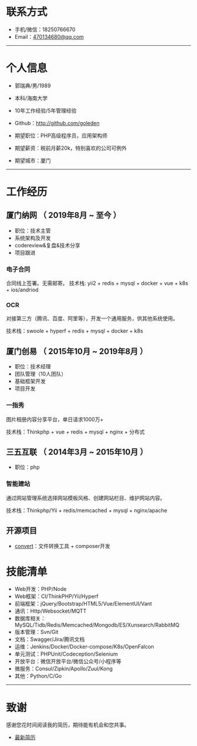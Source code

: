 

# 联系方式

- 手机/微信：18250766670
- Email：470134680@qq.com

---

# 个人信息

 - 郭瑞典/男/1989
 - 本科/海南大学 
 - 10年工作经验/5年管理经验
 - Github：http://github.com/goleden

 - 期望职位：PHP高级程序员，应用架构师
 - 期望薪资：税前月薪20k，特别喜欢的公司可例外
 - 期望城市：厦门

---

# 工作经历

## 厦门纳网 （ 2019年8月 ~ 至今 ）

- 职位：技术主管
- 系统架构及开发
- codereview&复盘&技术分享
- 项目跟进

### 电子合同

合同线上签署。无需邮寄。
技术栈: yii2 + redis + mysql + docker + vue + k8s + ios/andriod


### OCR

对接第三方（腾讯、百度、阿里等），开发一个通用服务，供其他系统使用。

技术栈：swoole + hyperf + redis + mysql + docker + k8s

 
## 厦门创易 （ 2015年10月 ~ 2019年8月 ）

- 职位：技术经理
- 团队管理（10人团队）
- 基础框架开发
- 项目开发

### 一指秀

图片相册内容分享平台，单日请求1000万+

技术栈：Thinkphp + vue + redis + mysql + nginx + 分布式


## 三五互联 （ 2014年3月 ~ 2015年10月 ）

- 职位：php

### 智能建站

通过网站管理系统选择网站模板风格、创建网站栏目、维护网站内容。

技术栈：Thinkphp/Yii + redis/memcached + mysql + nginx/apache


## 开源项目

 - [convert](https://github.com/goleden/convert)：文件转换工具 + composer开发

# 技能清单

- Web开发：PHP/Node
- Web框架：CI/ThinkPHP/Yii/Hyperf
- 前端框架：jQuery/Bootstrap/HTML5/Vue/ElementUI/Vant
- 通讯：Http/Websocket/MQTT
- 数据库相关：MySQL/Tidb/Redis/Memcached/Mongodb/ES/Xunsearch/RabbitMQ
- 版本管理：Svn/Git
- 文档：Swagger/Jira/腾讯文档
- 运维：Jenkins/Docker/Docker-compose/K8s/OpenFalcon
- 单元测试：PHPUnit/Codeception/Selenium
- 开放平台：微信开放平台/微信公众号/小程序等
- 微服务：Consul/Zipkin/Apollo/Zuul/Kong
- 其他：Python/C/Go


---

# 致谢
感谢您花时间阅读我的简历，期待能有机会和您共事。

- [最新简历](https://github.com/goleden/Resume)
